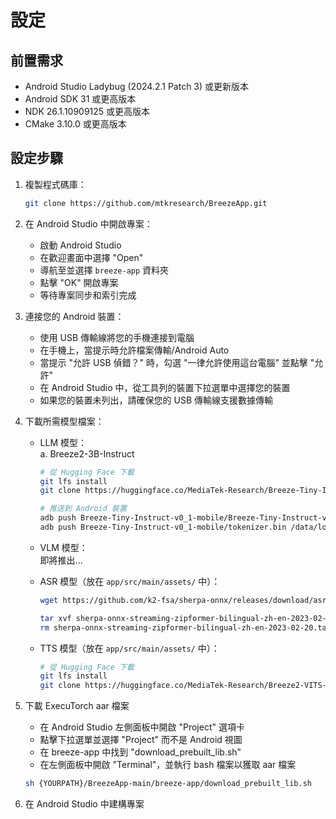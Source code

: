 # 設定

## 前置需求

- Android Studio Ladybug (2024.2.1 Patch 3) 或更新版本
- Android SDK 31 或更高版本
- NDK 26.1.10909125 或更高版本
- CMake 3.10.0 或更高版本

## 設定步驟

1. 複製程式碼庫：
    ```bash
    git clone https://github.com/mtkresearch/BreezeApp.git
    ```

2. 在 Android Studio 中開啟專案：
    - 啟動 Android Studio
    - 在歡迎畫面中選擇 "Open"
    - 導航至並選擇 `breeze-app` 資料夾
    - 點擊 "OK" 開啟專案
    - 等待專案同步和索引完成

3. 連接您的 Android 裝置：
    - 使用 USB 傳輸線將您的手機連接到電腦
    - 在手機上，當提示時允許檔案傳輸/Android Auto
    - 當提示 "允許 USB 偵錯？" 時，勾選 "一律允許使用這台電腦" 並點擊 "允許"
    - 在 Android Studio 中，從工具列的裝置下拉選單中選擇您的裝置
    - 如果您的裝置未列出，請確保您的 USB 傳輸線支援數據傳輸

4. 下載所需模型檔案：
    - LLM 模型：\
        a. Breeze2-3B-Instruct
        ```bash
        # 從 Hugging Face 下載
        git lfs install
        git clone https://huggingface.co/MediaTek-Research/Breeze-Tiny-Instruct-v0_1-mobile
        
        # 推送到 Android 裝置
        adb push Breeze-Tiny-Instruct-v0_1-mobile/Breeze-Tiny-Instruct-v0_1-2048-spin.pte /data/local/tmp/llama/
        adb push Breeze-Tiny-Instruct-v0_1-mobile/tokenizer.bin /data/local/tmp/llama/
        ```

    - VLM 模型：\
        即將推出...
        <!-- a. LLaVA-1.5-7B
        ```bash
        # 從 Hugging Face 下載
        git lfs install
        git clone https://huggingface.co/MediaTek-Research/llava-1.5-7b-hf-mobile
        
        # 推送到 Android 裝置
        adb push llava-1.5-7b-hf-mobile/llava.pte /data/local/tmp/llava/
        adb push llava-1.5-7b-hf-mobile/tokenizer.bin /data/local/tmp/llava/
        ``` -->
    - ASR 模型（放在 `app/src/main/assets/` 中）：
        ```bash
        wget https://github.com/k2-fsa/sherpa-onnx/releases/download/asr-models/sherpa-onnx-streaming-zipformer-bilingual-zh-en-2023-02-20.tar.bz2
        
        tar xvf sherpa-onnx-streaming-zipformer-bilingual-zh-en-2023-02-20.tar.bz2
        rm sherpa-onnx-streaming-zipformer-bilingual-zh-en-2023-02-20.tar.bz2
        ```
    - TTS 模型（放在 `app/src/main/assets/` 中）：
        ```bash
        # 從 Hugging Face 下載
        git lfs install
        git clone https://huggingface.co/MediaTek-Research/Breeze2-VITS-onnx
        ```

5. 下載 ExecuTorch aar 檔案
    - 在 Android Studio 左側面板中開啟 "Project" 選項卡
    - 點擊下拉選單並選擇 "Project" 而不是 Android 視圖
    - 在 breeze-app 中找到 "download_prebuilt_lib.sh"
    - 在左側面板中開啟 "Terminal"，並執行 bash 檔案以獲取 aar 檔案
    ```bash
    sh {YOURPATH}/BreezeApp-main/breeze-app/download_prebuilt_lib.sh
    ```

6. 在 Android Studio 中建構專案